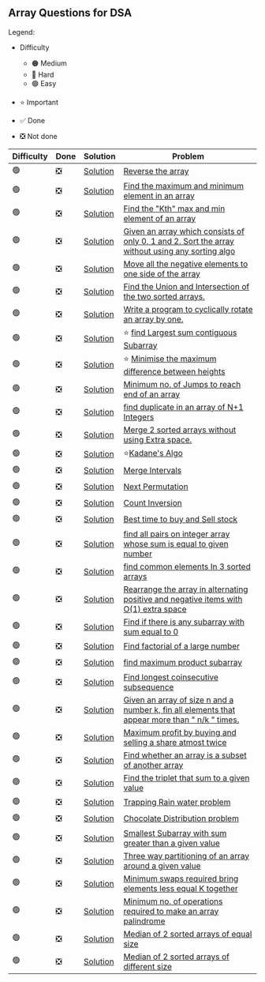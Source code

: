 ## Array Questions for DSA                    

Legend:
- Difficulty
  - :orange_circle: Medium 
  - :red_circle: Hard
  - :green_circle: Easy
  
- :star: Important
- :white_check_mark: Done
- :negative_squared_cross_mark: Not done 


| Difficulty       | Done                          | Solution  | Problem                                                                                                                                                                                                                                                                                                            |
| -------------    | ------------------------------ | -------- | ------------------------------------------------------------------------------------------------------------------------------------------------------------------------------------------------------------------------------------------------------------------------------------------------------------------ |
| :green_circle:     | :negative_squared_cross_mark:  | [Solution](ReverseAnArray.java) |[Reverse the array](https://www.geeksforgeeks.org/write-a-program-to-reverse-an-array-or-string/)                                                                               
| :green_circle:     | :negative_squared_cross_mark:  | [Solution](ReverseAnArray.java) |[Find the maximum and minimum element in an array](https://www.geeksforgeeks.org/maximum-and-minimum-in-an-array/)                                                                                                                                                                                                
| :green_circle:     | :negative_squared_cross_mark:  | [Solution](ReverseAnArray.java) |[Find the "Kth" max and min element of an array](https://practice.geeksforgeeks.org/problems/kth-smallest-element/0)                                                           
| :green_circle:     | :negative_squared_cross_mark:  | [Solution](ReverseAnArray.java) |[Given an array which consists of only 0, 1 and 2. Sort the array without using any sorting algo](https://practice.geeksforgeeks.org/problems/sort-an-array-of-0s-1s-and-2s/0) 
| :green_circle:     | :negative_squared_cross_mark:  | [Solution](ReverseAnArray.java) |[Move all the negative elements to one side of the array](https://www.geeksforgeeks.org/move-negative-numbers-beginning-positive-end-constant-extra-space/)                    
| :green_circle:     | :negative_squared_cross_mark:  | [Solution](ReverseAnArray.java) |[Find the Union and Intersection of the two sorted arrays.](https://practice.geeksforgeeks.org/problems/union-of-two-arrays/0)                                                 
| :green_circle:     | :negative_squared_cross_mark:  | [Solution](ReverseAnArray.java) |[Write a program to cyclically rotate an array by one.](https://practice.geeksforgeeks.org/problems/cyclically-rotate-an-array-by-one/0)                                       
| :green_circle:     | :negative_squared_cross_mark:  | [Solution](ReverseAnArray.java) |:star: [find Largest sum contiguous Subarray](https://practice.geeksforgeeks.org/problems/kadanes-algorithm/0)                                                             
| :green_circle:     | :negative_squared_cross_mark:  | [Solution](ReverseAnArray.java) |:star: [Minimise the maximum difference between heights ](https://practice.geeksforgeeks.org/problems/minimize-the-heights3351/1)                                            
| :green_circle:     | :negative_squared_cross_mark:  | [Solution](ReverseAnArray.java) |[Minimum no. of Jumps to reach end of an array](https://practice.geeksforgeeks.org/problems/minimum-number-of-jumps/0)                                                         
| :green_circle:     | :negative_squared_cross_mark:  | [Solution](ReverseAnArray.java) |[find duplicate in an array of N+1 Integers](https://leetcode.com/problems/find-the-duplicate-number/)                                                                         
| :green_circle:     | :negative_squared_cross_mark:  | [Solution](ReverseAnArray.java) |[Merge 2 sorted arrays without using Extra space.](https://practice.geeksforgeeks.org/problems/merge-two-sorted-arrays5135/1)                                                  
| :green_circle:     | :negative_squared_cross_mark:  | [Solution](ReverseAnArray.java) |:star:[Kadane's Algo ](https://practice.geeksforgeeks.org/problems/kadanes-algorithm/0)                                                                             
| :green_circle:     | :negative_squared_cross_mark:  | [Solution](ReverseAnArray.java) |[Merge Intervals](https://leetcode.com/problems/merge-intervals/)                                                                                                              
| :green_circle:     | :negative_squared_cross_mark:  | [Solution](ReverseAnArray.java) |[Next Permutation](https://leetcode.com/problems/next-permutation/)                                                                                                            
| :green_circle:     | :negative_squared_cross_mark:  | [Solution](ReverseAnArray.java) |[Count Inversion](https://practice.geeksforgeeks.org/problems/inversion-of-array/0)                                                                                            
| :green_circle:     | :negative_squared_cross_mark:  | [Solution](ReverseAnArray.java) |[Best time to buy and Sell stock](https://leetcode.com/problems/best-time-to-buy-and-sell-stock/)                                                                              
| :green_circle:     | :negative_squared_cross_mark:  | [Solution](ReverseAnArray.java) |[find all pairs on integer array whose sum is equal to given number](https://practice.geeksforgeeks.org/problems/count-pairs-with-given-sum5022/1)                             
| :green_circle:     | :negative_squared_cross_mark:  | [Solution](ReverseAnArray.java) |[find common elements In 3 sorted arrays](https://practice.geeksforgeeks.org/problems/common-elements1132/1)                                                                   
| :green_circle:     | :negative_squared_cross_mark:  | [Solution](ReverseAnArray.java) |[Rearrange the array in alternating positive and negative items with O(1) extra space](https://www.geeksforgeeks.org/rearrange-array-alternating-positive-negative-items-o1-extra-space/)
| :green_circle:     | :negative_squared_cross_mark:  | [Solution](ReverseAnArray.java) |[Find if there is any subarray with sum equal to 0](https://practice.geeksforgeeks.org/problems/subarray-with-0-sum/0)                                                         
| :green_circle:     | :negative_squared_cross_mark:  | [Solution](ReverseAnArray.java) |[Find factorial of a large number](https://practice.geeksforgeeks.org/problems/factorials-of-large-numbers/0)                                                                  
| :green_circle:     | :negative_squared_cross_mark:  | [Solution](ReverseAnArray.java) |[find maximum product subarray](https://practice.geeksforgeeks.org/problems/maximum-product-subarray3604/1)                                                                    
| :green_circle:     | :negative_squared_cross_mark:  | [Solution](ReverseAnArray.java) |[Find longest coinsecutive subsequence](https://practice.geeksforgeeks.org/problems/longest-consecutive-subsequence/0)                                                         
| :green_circle:     | :negative_squared_cross_mark:  | [Solution](ReverseAnArray.java) |[Given an array of size n and a number k, fin all elements that appear more than " n/k " times.](https://www.geeksforgeeks.org/given-an-array-of-of-size-n-finds-all-the-elements-that-appear-more-than-nk-times/)
| :green_circle:     | :negative_squared_cross_mark:  | [Solution](ReverseAnArray.java) |[Maximum profit by buying and selling a share atmost twice](https://www.geeksforgeeks.org/maximum-profit-by-buying-and-selling-a-share-at-most-twice/)                         
| :green_circle:     | :negative_squared_cross_mark:  | [Solution](ReverseAnArray.java) |[Find whether an array is a subset of another array](https://practice.geeksforgeeks.org/problems/array-subset-of-another-array/0)                                              
| :green_circle:     | :negative_squared_cross_mark:  | [Solution](ReverseAnArray.java) |[Find the triplet that sum to a given value](https://practice.geeksforgeeks.org/problems/triplet-sum-in-array/0)                                                               
| :green_circle:     | :negative_squared_cross_mark:  | [Solution](ReverseAnArray.java) |[Trapping Rain water problem](https://practice.geeksforgeeks.org/problems/trapping-rain-water/0)                                                                               
| :green_circle:     | :negative_squared_cross_mark:  | [Solution](ReverseAnArray.java) |[Chocolate Distribution problem](https://practice.geeksforgeeks.org/problems/chocolate-distribution-problem/0)                                                                 
| :green_circle:     | :negative_squared_cross_mark:  | [Solution](ReverseAnArray.java) |[Smallest Subarray with sum greater than a given value](https://practice.geeksforgeeks.org/problems/smallest-subarray-with-sum-greater-than-x/0)                               
| :green_circle:     | :negative_squared_cross_mark:  | [Solution](ReverseAnArray.java) |[Three way partitioning of an array around a given value](https://practice.geeksforgeeks.org/problems/three-way-partitioning/1)                                                
| :green_circle:     | :negative_squared_cross_mark:  | [Solution](ReverseAnArray.java) |[Minimum swaps required bring elements less equal K together](https://practice.geeksforgeeks.org/problems/minimum-swaps-required-to-bring-all-elements-less-than-or-equal-to-k-together/0)
| :green_circle:     | :negative_squared_cross_mark:  | [Solution](ReverseAnArray.java) |[Minimum no. of operations required to make an array palindrome](https://practice.geeksforgeeks.org/problems/palindromic-array/0)                                              
| :green_circle:     | :negative_squared_cross_mark:  | [Solution](ReverseAnArray.java) |[Median of 2 sorted arrays of equal size](https://practice.geeksforgeeks.org/problems/find-the-median0527/1)                                                                   
| :green_circle:     | :negative_squared_cross_mark:  | [Solution](ReverseAnArray.java) |[Median of 2 sorted arrays of different size](https://www.geeksforgeeks.org/median-of-two-sorted-arrays-of-different-sizes/)                                                   

